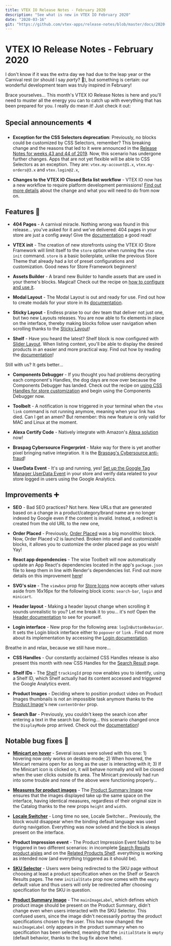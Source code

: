 ```yaml
---
title: VTEX IO Release Notes - February 2020
description: "See what is new in VTEX IO February 2020"
date: "2020-03-16"
git: "https://github.com/vtex-apps/release-notes/blob/master/docs/2020-02/README.md"
---
```


# VTEX IO Release Notes - February 2020

I don't know if it was the extra day we had due to the leap year or the Carnival rest (or should I say *party*? :grimacing:), but something is certain: our wonderful development team was truly inspired in February! 

Brace yourselves... This month's VTEX IO Release Notes is here and you'll need to muster all the energy you can to catch up with everything that has been prepared for you. I really do mean it! Just check it out:

## Special announcements :speaker:

- **Exception for the CSS Selectors deprecation**: Previously, no blocks could be customized by CSS Selectors, remember? This breaking change and the reasons that led to it were announced in the [Release Notes for weeks 43 and 44 of 2019](https://vtex.io/docs/releases/2019-week-43-44/css-selectors-deprecation). Now, this scenario has undergone further changes. Apps that are not yet flexible will be able to CSS Selectors as an exception. They are: `vtex.my-account@1.x`, `vtex.my-orders@3.x` and `vtex.login@2.x`,

- **Changes to the VTEX IO Closed Beta list workflow** -  VTEX IO now has a new workflow to require platform development permissions! [Find out more details](https://vtex.io/docs/releases/2020-02/vtex-io-closed-beta-list) about the change and what you will need to do from now on.

## Features 🚀

- **404 Pages** - A carnival miracle. Nothing wrong was found in this release... you've asked for it and we've delivered: 404 pages in your store are just a config away!  Give the [documentation](https://vtex.io/docs/recipes/store-management/enabling-404-pages) a good read! 

- **VTEX init** - The creation of new storefronts using the VTEX IO Store Framework will limit itself to the `store` option when running the `vtex init` command. `store` is a basic boilerplate, unlike the previous Store Theme that already had a lot of preset configurations and customization. Good news for Store Framework beginners!

- **Assets Builder** - A brand new Builder to handle assets that are used in your theme's blocks. Magical! Check out the recipe on [how to configure and use it](https://vtex.io/docs/recipes/development/using-the-assets-builder). 

- **Modal Layout** - The Modal Layout is out and ready for use. Find out how to create modals for your store in its [documentation](https://vtex.io/docs/components/layout-blocks/vtex.modal-layout/).

- **Sticky Layout** -  Endless praise to our dev team that deliver not just one, but two new Layouts releases. You are now able to fix elements in place on the interface, thereby making blocks follow user navigation when scrolling thanks to the [Sticky Layout](https://vtex.io/docs/components/layout-blocks/vtex.sticky-layout/)! 

- **Shelf** - Have you heard the latest? Shelf block is now configured with [Slider Layout](https://vtex.io/docs/apps/layout-blocks/vtex.slider-layout). When listing context, you'll be able to display the desired products in an easier and more practical way. Find out how by reading the [documentation](https://vtex.io/docs/components/content-blocks/vtex.shelf/)!

Still with us? It gets better...

- **Components Debugger** - If you thought you had problems decrypting each component's Handles, the dog days are now over because the Components Debugger has landed. Check out the recipe on [using CSS Handles for store customization](https://vtex.io/docs/recipes/style/using-css-handles-for-store-customization) and begin using the Components Debugger now. 

- **Toolbelt** - A notification is now triggered in your terminal when the `vtex link` command is not running anymore, meaning when your link has died. Can I get an amen? But remember: this new feature is only valid for MAC and Linux at the moment. 

- **Alexa Certify Code** - Natively integrate with Amazon's [Alexa solution](https://vtex.io/docs/components/all/vtex.alexa-certify-code/) now! 

- **Braspag Cybersource Fingerprint** - Make way for there is yet another pixel bringing native integration. It is the  [Braspag's Cybersource anti-fraud](https://vtex.io/docs/components/all/vtex.cybersource-fingerprint/)!

- **UserData Event** -  It's up and running, yes! [Set up the Google Tag Manager UserData Event](https://vtex.io/docs/recipes/store-management/setting-up-google-tag-manager) in your store and verify data related to your store logged in users using the Google Analytics.

## Improvements ➕

- **SEO** - Bad SEO practices? Not here. New URLs that are generated based on a change in a product/category/brand name are no longer indexed by Google even if the content is invalid. Instead, a redirect is created from the old URL to the new one, 

- **Order Placed** - Previously, [Order Placed](https://vtex.io/docs/components/content-blocks/vtex.order-placed/readme) was a big monolithic block. Now, Order Placed v2 is launched. Broken into small and customizable blocks, it allows you to customize the order placed page as you wish! Yay! 

- **React app dependencies** - The wise Toolbelt will now automatically update an App React's dependencies located in the app's `package.json` file to keep them in line with Render's dependencies list. Find out more details on this improvement [here](https://vtex.io/docs/releases/2020-02/react-app-dependencies)!

 - **SVG's size** - The `viewbox` prop for [Store Icons](https://vtex.io/docs/components/all/vtex.store-icons/) now accepts other values aside from 16x16px for the following block icons: `search-bar`, `login` and `minicart`.  

- **Header layout** - Making a header layout change when scrolling it sounds unrealistic to you? Let me break it to you... it's not! Open the [Header documentation](https://vtex.io/docs/components/content-blocks/vtex.store-header/) to see for yourself. 

- **Login interface** - New prop for the following area:  `logInButtonBehavior`. It sets the Login block interface either to  `popover` or  `link` . Find out more about its implementation by accessing the [Login documentation](https://vtex.io/docs/components/all/vtex.login/). 

Breathe in and relax, because we still have more... 

- **CSS Handles** - Our constantly acclaimed CSS Handles release is also present this month with new CSS Handles for the [Search Result](https://vtex.io/docs/components/content-blocks/vtex.search-result/) page.

- **Shelf IDs** - The [Shelf](https://vtex.io/docs/components/content-blocks/vtex.shelf/) `trackingId` prop now enables you to identify, using a Shelf ID, which Shelf actually had its content accessed and triggered the Google Analytics event. 

- **Product Images** - Deciding where to position product video on Product Images thumbnails is not an impossible task anymore thanks to the [Product Image](https://vtex.io/docs/components/content-blocks/vtex.store-components/product-images)'s new `contentOrder` prop.  

- **Search Bar** - Previously, you couldn't keep the search icon after entering a text in the search bar. Boring... this scenario changed once the `DisplayMode` prop arrived. Check out the [documentation](https://vtex.io/docs/components/content-blocks/vtex.store-components/search-bar)! 

## Notable bug fixes 🐛

- **[Minicart on hover](https://github.com/vtex-apps/minicart/pull/208)** - Several issues were solved with this one: 1) hovering now only works on desktop mode; 2) When hovered, the Minicart remains open for as long as the user is interacting with it; 3) If the Minicart icon is clicked on, it will behave normally and will be closed when the user clicks outside its area. The Minicart previously had run into some trouble and none of the above were functioning properly...

- **[Measures for product images](https://github.com/vtex-apps/store-theme/pull/197)** - The [Product Summary Image](https://vtex.io/docs/components/content-blocks/vtex.product-summary/product-summary-image) now ensures that the images displayed take up the same space on the interface, having identical measures, regardless of their original size in the Catalog thanks to the new props `height` and `width`. 

- **[Locale Switcher](https://github.com/vtex-apps/locale-switcher/pull/17)** - Long time no see, Locale Switcher... Previously, the block would disappear when the binding default language was used during navigation. Everything was now solved and the block is always present on the interface.

- **Product Impression event** - The Product Impression Event failed to be triggered in two different scenarios: in incomplete [Search Results product aisles]((https://github.com/vtex-apps/search-result/pull/307)) and on the [Related Products Shelf](https://github.com/vtex-apps/shelf/pull/211). everything is working as intended now (and everything triggered as it should be). 

- **[SKU Selector](https://github.com/vtex-apps/product-summary/pull/237)** - Users were being redirected to the SKU page without choosing at least a product specification when on the Shelf or Search Results pages. The new `initialState` prop now comes with the `empty` default value and thus users will only be redirected after choosing specification for the SKU in question.

- **[Product Summary Image](https://github.com/vtex-apps/product-summary/pull/236)** - The `mainImageLabel`, which defines which product image should be present on the Product Summary, didn't change even when users interacted with the SKU Selector. This confused users, since the image didn't necessarily portray the product specifications chosen by the user. This has now changed: the `mainImageLabel` only appears in the product summary when no specification has been selected, meaning that the `initialState` is `empty` (default behavior, thanks to the bug fix above hehe).

